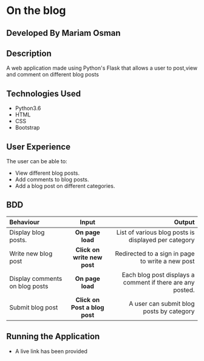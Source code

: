 # On the blog

## Developed By Mariam Osman

## Description
A web application made using Python's Flask that allows a user to post,view and comment on different blog posts



## Technologies Used
* Python3.6
* HTML
* CSS
* Bootstrap

## User Experience

The user can be able to:
* View different blog posts.
* Add comments to blog posts.
* Add a blog post on different categories.

## BDD
| Behaviour | Input | Output |
| :---------------- | :---------------: | ------------------: |
| Display blog posts. | **On page load** | List of various blog posts is displayed per category |
| Write new blog post | **Click on write new post** | Redirected to a sign in page to write a new post |
| Display comments on blog posts | **On page load** | Each blog post displays a comment if there are any posted. |
| Submit blog post | **Click on Post a blog post** | A user can submit blog posts by category |

## Running the Application
* A live link has been provided




